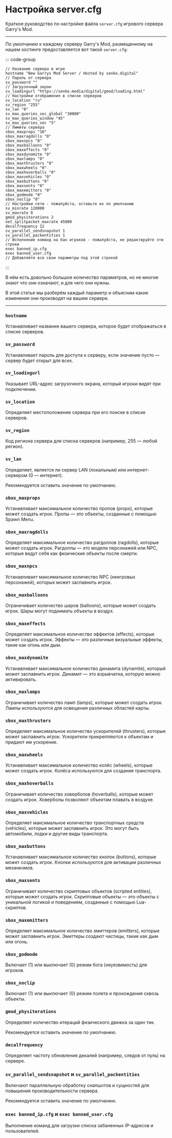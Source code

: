 <script setup>
import GmodLogo from '/components/GmodLogo.vue';
</script>

# <GmodLogo>Настройка server.cfg</GmodLogo>

Краткое руководство по настройке файла `server.cfg` игрового сервера Garry's Mod.

***

По умолчанию к каждому серверу Garry's Mod, размещенному на нашем хостинге предоставляется вот такой `server.cfg`:

::: code-group

```js:line-numbers [server.cfg]
// Название сервера в игре
hostname "New Garrys Mod Server / Hosted by senko.digital"
// Пароль от сервера
sv_password ""
// Загрузочный экран
sv_loadingurl "https://senko.media/digital/gmod/loading.html"
// Настройки отображения в списке серверов
sv_location "ru"
sv_region "255"
sv_lan "0"
sv_max_queries_sec_global "30000"
sv_max_queries_window "45"
sv_max_queries_sec "5"
// Лимиты сервера
sbox_maxprops "10"
sbox_maxragdolls "0"
sbox_maxnpcs "0"
sbox_maxballoons "0"
sbox_maxeffects "0"
sbox_maxdynamite "0"
sbox_maxlamps "0"
sbox_maxthrusters "0"
sbox_maxwheels "0"
sbox_maxhoverballs "0"
sbox_maxvehicles "0"
sbox_maxbuttons "0"
sbox_maxsents "0"
sbox_maxemitters "0"
sbox_godmode "0"
sbox_noclip "0"
// Настройки сети - пожалуйста, оставьте их по умолчанию
sv_minrate 120000
sv_maxrate 0
gmod_physiterations 2
net_splitpacket_maxrate 45000
decalfrequency 12
sv_parallel_sendsnapshot 1
sv_parallel_packentities 1
// Исполнение команд на бан игроков - пожалуйста, не редактируйте эти строки
exec banned_ip.cfg
exec banned_user.cfg
// Добавляйте все свои параметры под этой строкой
```

:::

В нём есть довольно большое количество параметров, но не многие знают что они означают, и для чего они нужны.

В этой статье мы разберём каждый параметр и объясним какие изменения они производят на вашем сервере.

***

### `hostname` <Badge type="danger" text="важно" />

Устанавливает название вашего сервера, которое будет отображаться в списке серверов.

### `sv_password` <Badge type="warning" text="обратите внимание" />

Устанавливает пароль для доступа к серверу, если значение пусто — сервер будет открыт для всех.

### `sv_loadingurl` <Badge type="warning" text="обратите внимание" />

Указывает URL-адрес загрузочного экрана, который игроки видят при подключении.

### `sv_location` <Badge type="warning" text="обратите внимание" />

Определяет местоположение сервера при его поиске в списке серверов.

### `sv_region` <Badge type="warning" text="обратите внимание" />

Код региона сервера для списка серверов (например, 255 — любой регион).

### `sv_lan` <Badge type="danger" text="осторожно" />

Определяет, является ли сервер LAN (локальным) или интернет-сервером (0 — интернет).

Рекомендуется оставить значение по умолчанию.

### `sbox_maxprops` <Badge type="warning" text="обратите внимание" />

Устанавливает максимальное количество пропов (props), которые может создать игрок. Пропы — это объекты, созданные с помощью Spawn Menu.

### `sbox_maxragdolls` <Badge type="warning" text="обратите внимание" />

Определяет максимальное количество рагдоллов (ragdolls), которые может создать игрок. Рагдоллы — это модели персонажей или NPC, которые ведут себя как физические объекты после смерти.

### `sbox_maxnpcs` <Badge type="warning" text="обратите внимание" />

Устанавливает максимальное количество NPC (неигровых персонажей), которых может заспавнить игрок.

### `sbox_maxballoons` <Badge type="warning" text="обратите внимание" />

Ограничивает количество шаров (balloons), которые может создать игрок. Шары могут поднимать объекты в воздух.

### `sbox_maxeffects` <Badge type="warning" text="обратите внимание" />

Определяет максимальное количество эффектов (effects), которые может создать игрок. Эффекты — это различные визуальные эффекты, такие как огонь или дым.

### `sbox_maxdynamite` <Badge type="warning" text="обратите внимание" />

Устанавливает максимальное количество динамита (dynamite), который может заспавнить игрок. Динамит — это взрывчатка, которую можно активировать.

### `sbox_maxlamps` <Badge type="warning" text="обратите внимание" />

Ограничивает количество ламп (lamps), которые может создать игрок. Лампы используются для освещения различных областей карты.

### `sbox_maxthrusters` <Badge type="warning" text="обратите внимание" />

Определяет максимальное количество ускорителей (thrusters), которые может заспавнить игрок. Ускорители прикрепляются к объектам и придают им ускорение.

### `sbox_maxwheels` <Badge type="warning" text="обратите внимание" />

Устанавливает максимальное количество колёс (wheels), которые может создать игрок. Колёса используются для создания транспорта.

### `sbox_maxhoverballs` <Badge type="warning" text="обратите внимание" />

Ограничивает количество ховерболов (hoverballs), которые может создать игрок. Ховерболы позволяют объектам плавать в воздухе.

### `sbox_maxvehicles` <Badge type="warning" text="обратите внимание" />

Определяет максимальное количество транспортных средств (vehicles), которые может заспавнить игрок. Это могут быть автомобили, лодки и другие виды транспорта.

### `sbox_maxbuttons` <Badge type="warning" text="обратите внимание" />

Устанавливает максимальное количество кнопок (buttons), которые может создать игрок. Кнопки используются для активации различных механизмов.

### `sbox_maxsents` <Badge type="warning" text="обратите внимание" />

Ограничивает количество скриптовых объектов (scripted entities), которые может создать игрок. Скриптовые объекты — это объекты с уникальной логикой и поведением, созданные с помощью Lua-скриптов.

### `sbox_maxemitters` <Badge type="warning" text="обратите внимание" />

Определяет максимальное количество эмиттеров (emitters), которые может заспавнить игрок. Эмиттеры создают частицы, такие как дым или огонь.

### `sbox_godmode` <Badge type="warning" text="обратите внимание" />

Включает (1) или выключает (0) режим бога (неуязвимость) для игроков.

### `sbox_noclip` <Badge type="warning" text="обратите внимание" />

Включает (1) или выключает (0) режим полета и прохождения сквозь объекты.

### `gmod_physiterations`

Определяет количество итераций физического движка за один тик.

Рекомендуется оставить значение по умолчанию.

### `decalfrequency`

Определяет частоту обновления декалей (например, следов от пуль) на сервере.

### `sv_parallel_sendsnapshot` и `sv_parallel_packentities`

Включают параллельную обработку снапшотов и сущностей для повышения производительности сервера.

Рекомендуется оставить значение по умолчанию.

### `exec banned_ip.cfg` и `exec banned_user.cfg`

Выполнение команд для загрузки списка забаненных IP-адресов и пользователей.
